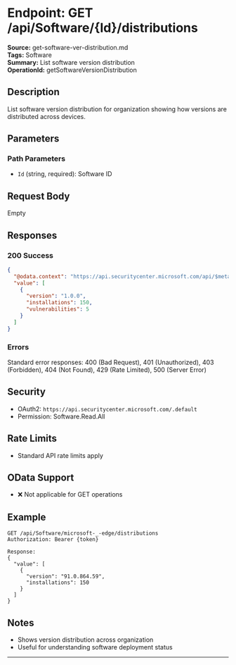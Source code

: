 # Endpoint: GET /api/Software/{Id}/distributions

**Source:** get-software-ver-distribution.md  
**Tags:** Software  
**Summary:** List software version distribution  
**OperationId:** getSoftwareVersionDistribution

## Description
List software version distribution for organization showing how versions are distributed across devices.

## Parameters
### Path Parameters
- `Id` (string, required): Software ID

## Request Body
Empty

## Responses
### 200 Success
```json
{
  "@odata.context": "https://api.securitycenter.microsoft.com/api/$metadata#SoftwareDistributions",
  "value": [
    {
      "version": "1.0.0",
      "installations": 150,
      "vulnerabilities": 5
    }
  ]
}
```

### Errors
Standard error responses: 400 (Bad Request), 401 (Unauthorized), 403 (Forbidden), 404 (Not Found), 429 (Rate Limited), 500 (Server Error)

## Security
- OAuth2: `https://api.securitycenter.microsoft.com/.default`
- Permission: Software.Read.All

## Rate Limits
- Standard API rate limits apply

## OData Support
- ❌ Not applicable for GET operations

## Example
```http
GET /api/Software/microsoft-_-edge/distributions
Authorization: Bearer {token}

Response:
{
  "value": [
    {
      "version": "91.0.864.59",
      "installations": 150
    }
  ]
}
```

## Notes
- Shows version distribution across organization
- Useful for understanding software deployment status

---
